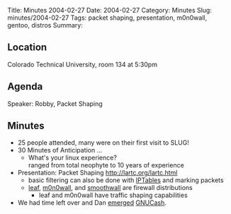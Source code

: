 Title: Minutes 2004-02-27
Date: 2004-02-27
Category: Minutes
Slug: minutes/2004-02-27
Tags: packet shaping, presentation, m0n0wall, gentoo, distros
Summary:

Location
--------

Colorado Technical University, room 134 at 5:30pm

Agenda
------

Speaker: Robby, Packet Shaping

Minutes
-------

-   25 people attended, many were on their first visit to SLUG!
-   30 Minutes of Anticipation ...
    -   What's your linux experience?  
         ranged from total neophyte to 10 years of experience
-   Presentation: Packet Shaping <http://lartc.org/lartc.html>
    -   basic filtering can also be done with
        [IPTables](http://www.netfilter.org/projects/iptables/index.html)
        and marking packets
    -   [leaf](http://leaf.sourceforge.net/),
        [m0n0wall](http://m0n0.ch/wall/), and
        [smoothwall](http://www.smoothwall.org/) are firewall
        distributions
        -   leaf and m0n0wall have traffic shaping capabilities
-   We had time left over and Dan
    [emerged](http://www.gentoo.org/doc/en/handbook/handbook-x86.xml?part=2&chap=1)
    [GNUCash](http://www.gnucash.org/).

